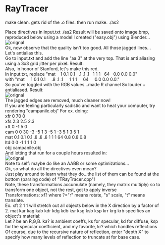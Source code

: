 # RayTracer

make clean. gets rid of the .o files. 
then run make.
./as2

Place directives in input.txt
./as2
Result will be saved onto image.bmp, reproduced below using a model I created ("easy.obj") using Blender...
<br>
<img src="https://dl.dropboxusercontent.com/u/105935968/raytracerImages/first.jpg" alt="orignal"> 
<br>
Ok, now observe that the quality isn't too good. All those jagged lines... Let's antialias this.
<br>
Go to input.txt and add the line "aa 3" at the very top. That is anti aliasing using a 3x3 grid jitter per pixel. Result:
<br>
Also, in honor of Stanford, let's make this red.
<br>
In input.txt, replace "mat &nbsp;&nbsp;&nbsp;1 0.1 0.1&nbsp;&nbsp;&nbsp;.1 .1 .1&nbsp;&nbsp;&nbsp;1 1 1&nbsp;&nbsp;&nbsp;64&nbsp;&nbsp;&nbsp;0.0 0.0 0.0"
<br>
with "mat &nbsp;&nbsp;&nbsp;  1 0.1 0.1 &nbsp;&nbsp;&nbsp;     .8 .1 .1   &nbsp;&nbsp;&nbsp;   1 1 1  &nbsp;&nbsp;&nbsp;   64   &nbsp;&nbsp;&nbsp;  0.0 0.0 0.0."
<br>
So you've toggled with the RGB values...made R channel 8x louder + antialiased. Result:
<br>
<img src="https://dl.dropboxusercontent.com/u/105935968/raytracerImages/scene.jpg" alt="orignal"> 
<br>
The jagged edges are removed, much cleaner now!
<br>
If you are feeling particularly sadistic and want to heat your computer, try rendering "campanile.obj"
For ex. doing: <br>
xfr 0 70 0<br>
xfs 2.3 2.5 2.3<br>
xft 0 -1.5 0<br>
cam   0 0 30 -3 -5 1 3 -5 1 -3 5 1 3 5 1<br>
mat   0.1 0.1 0.1   .8 .8 .8   1 1 1   64   0.8 0.8 0.8<br>
ltd   0 0 -1  1 1 1    0<br>
obj campanile.obj<br>
And letting that run for a couple hours resulted in: <br>
<img src="https://dl.dropboxusercontent.com/u/105935968/raytracerImages/Campanile.png" alt="orignal"> 
<br>
Note to self: maybe do like an AABB or some optimizations...
<br>
Ok, so what do all the directives even mean?<br>
Just play around to learn what they do...the list of them can be found at the bottom (parsing code) of "TRayTracer.cpp"! <br>
Note, these transformations accumulate (namely, they matrix multiply) so to transform one object, not the rest, got to apply inverse <br>
Transformations: xf? where ?="r" means rotate, "s" scale, "t" means translate. <br>
Ex. xft 2 1 1 will stretch out all objects below in the X direction by a factor of 2.
mat kar kag kab kdr kdg kdb ksr ksg ksb ksp krr krg krb specifies an object's material: <br>
Let ? be an R,G,B. ka? is ambient coeffs, ks for specular, kd for diffuse, ksp for the specular coefficient, and my favorite, kr? which handles reflections <br>
Of course, due to the recursive nature of reflection, enter "depth X" to specify how many levels of reflection to truncate at for base case.
